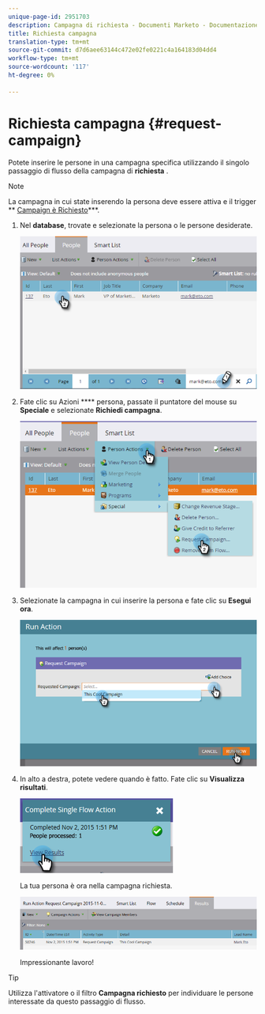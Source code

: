 ```yaml
---
unique-page-id: 2951703
description: Campagna di richiesta - Documenti Marketo - Documentazione prodotto
title: Richiesta campagna
translation-type: tm+mt
source-git-commit: d7d6aee63144c472e02fe0221c4a164183d04dd4
workflow-type: tm+mt
source-wordcount: '117'
ht-degree: 0%

---
```



# Richiesta campagna {#request-campaign}

Potete inserire le persone in una campagna specifica utilizzando il singolo passaggio di flusso della campagna di **richiesta** .

>[!NOTE]
>
>La campagna in cui state inserendo la persona deve essere attiva e il trigger ** [Campaign è Richiesto](../../../../product-docs/core-marketo-concepts/smart-campaigns/using-smart-campaigns/setting-up-a-trigger-smart-campaign-for-sales-using-campaign-is-requested.md)***.

1. Nel **database**, trovate e selezionate la persona o le persone desiderate.

   ![](assets/one-5.png)

1. Fate clic su Azioni **** persona, passate il puntatore del mouse su **Speciale** e selezionate **Richiedi campagna**.

   ![](assets/two-5.png)

1. Selezionate la campagna in cui inserire la persona e fate clic su **Esegui ora**.

   ![](assets/three-4.png)

1. In alto a destra, potete vedere quando è fatto. Fate clic su **Visualizza risultati**.

   ![](assets/four-4.png)

   La tua persona è ora nella campagna richiesta.

   ![](assets/five-1.png)

   Impressionante lavoro!

>[!TIP]
>
>Utilizza l&#39;attivatore o il filtro **Campagna richiesto** per individuare le persone interessate da questo passaggio di flusso.

